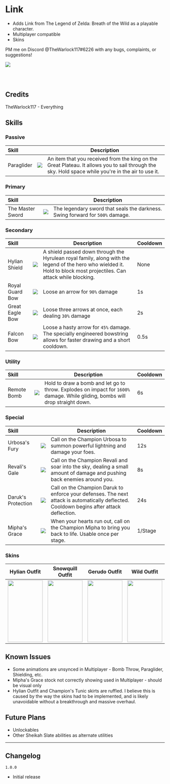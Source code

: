 # Link #
- Adds Link from The Legend of Zelda: Breath of the Wild as a playable character.
- Multiplayer compatible
- Skins

PM me on Discord @TheWarlock117#6226 with any bugs, complaints, or suggestions!

[![](https://cdn.discordapp.com/attachments/1099804589684969593/1099811837639413820/Risk_of_Rain_2_Screenshot_2023.04.23_-_14.24.24.15.png)]()

[![]()]()
[![]()]()

[![]()]()

## Credits
TheWarlock117 - Everything

## Skills

### Passive
| Skill | | Description |
|:-|-|------|
| Paraglider | ![](https://cdn.discordapp.com/attachments/1099804589684969593/1099804887358914630/Paraglider.png) | An item that you received from the king on the Great Plateau. It allows you to sail through the sky. Hold space while you're in the air to use it. |

### Primary
| Skill | | Description |
|:-|-|------|
| The Master Sword | ![](https://cdn.discordapp.com/attachments/1099804589684969593/1099804836582658168/MasterSword.png) | The legendary sword that seals the darkness. Swing forward for `500%` damage. |

### Secondary
| Skill | | Description | Cooldown |
|:-|-|------|-|
| Hylian Shield | ![](https://cdn.discordapp.com/attachments/1099804589684969593/1099804788134248458/HylianShieldIcon.png) | A shield passed down through the Hyrulean royal family, along with the legend of the hero who wielded it. Hold to block most projectiles. Can attack while blocking. | None |
| Royal Guard Bow | ![](https://cdn.discordapp.com/attachments/1099804589684969593/1099804748112212088/RoyalGuardBow.png) | Loose an arrow for `90%` damage | 1s |
| Great Eagle Bow | ![](https://cdn.discordapp.com/attachments/1099804589684969593/1099804714373222501/GreatEagleBow.png) | Loose three arrows at once, each dealing `30%` damage | 2s |
| Falcon Bow | ![](https://cdn.discordapp.com/attachments/1099804589684969593/1099804708685750292/FalconBow.png) | Loose a hasty arrow for `45%` damage. The specially engineered bowstring allows for faster drawing and a short cooldown. | 0.5s |

### Utility
| Skill | | Description | Cooldown |
|:-|-|------|-|
| Remote Bomb | ![](https://cdn.discordapp.com/attachments/1099804589684969593/1099804877707812974/RemoteBomb.png) | Hold to draw a bomb and let go to throw. Explodes on impact for `1600%` damage. While gliding, bombs will drop straight down. | 6s |

### Special
| Skill | | Description | Cooldown |
|:-|-|------|-|
| Urbosa's Fury | ![](https://cdn.discordapp.com/attachments/1099804589684969593/1099804902382899220/UrbosasFury.png) | Call on the Champion Urbosa to summon powerful lightning and damage your foes. | 12s |
| Revali's Gale | ![](https://cdn.discordapp.com/attachments/1099804589684969593/1099804910859599965/RevalisGale.png) | Call on the Champion Revali and soar into the sky, dealing a small amount of damage and pushing back enemies around you. | 8s |
| Daruk's Protection | ![](https://cdn.discordapp.com/attachments/1099804589684969593/1099804924352663662/DaruksProtection.png) | Call on the Champion Daruk to enforce your defenses. The next attack is automatically deflected. Cooldown begins after attack deflection. | 24s |
| Mipha's Grace | ![](https://cdn.discordapp.com/attachments/1099804589684969593/1099804935039754360/MiphasGrace.png) | When your hearts run out, call on the Champion Mipha to bring you back to life. Usable once per stage. | 1/Stage |

### Skins
|   Hylian Outfit  | Snowquill Outfit |   Gerudo Outfit  |    Wild Outfit   |    Dark Link     | Champion's Tunic |
|--|--|--|--|--|--|
| <img src="https://cdn.discordapp.com/attachments/1099804589684969593/1099817644149973134/Hylian.png" width="110" height="195"/> | <img src="https://cdn.discordapp.com/attachments/1099804589684969593/1099817644397445220/Snowquill.png" width="110" height="195"/> | <img src="https://cdn.discordapp.com/attachments/1099804589684969593/1099817643919282336/Gerudo.png" width="110" height="195"/> | <img src="https://cdn.discordapp.com/attachments/1099804589684969593/1099817644607148042/Wild.png" width="110" height="195"/> | <img src="(https://cdn.discordapp.com/attachments/1099804589684969593/1099817643726356521/Dark.png" width="110" height="195"/> | <img src="https://cdn.discordapp.com/attachments/1099804589684969593/1099817643478884423/Champion.png" width="110" height="195"/> |

## Known Issues
- Some animations are unsynced in Multiplayer - Bomb Throw, Paraglider, Shielding, etc.
- Mipha's Grace stock not correctly showing used in Multiplayer - should be visual only
- Hylian Outfit and Champion's Tunic skirts are ruffled. I believe this is caused by the way the skins had to be implemented, and is likely unavoidable without a breakthrough and massive overhaul.

## Future Plans
- Unlockables
- Other Sheikah Slate abilities as alternate utilities
___
## Changelog

`1.0.0`
- Initial release

